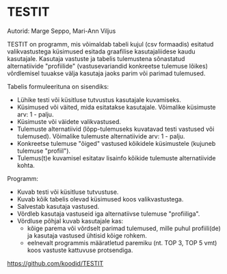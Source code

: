 # TESTIT
Autorid: Marge Seppo, Mari-Ann Viljus

TESTIT on programm, mis võimaldab tabeli kujul (csv formaadis) esitatud valikvastustega küsimused esitada graafilise kasutajaliidese kaudu kasutajale. Kasutaja vastuste ja tabelis tulemustena sõnastatud alternatiivide "profiilide" (vastusevariandid konkreetse tulemuse lõikes) võrdlemisel tuuakse välja kasutaja jaoks parim või parimad tulemused. 

Tabelis formuleerituna on sisendiks:
- Lühike testi või küsitluse tutvustus kasutajale kuvamiseks.
- Küsimused või väited, mida esitatakse kasutajale. Võimalike küsimuste arv: 1 - palju.
- Küsimuste või väidete valikvastused. 
- Tulemuste alternatiivid (lõpp-tulemuseks kuvatavad testi vastused või tulemused). Võimalike tulemuste alternatiivide arv: 1 - palju.
- Konkreetse tulemuse "õiged" vastused kõikidele küsimustele (kujuneb tulemuse "profiil").
- Tulemus(t)e kuvamisel esitatav lisainfo kõikide tulemuste alternatiivide kohta.

Programm:
- Kuvab testi või küsitluse tutvustuse.
- Kuvab kõik tabelis olevad küsimused koos valikvastustega.
- Salvestab kasutaja vastused.
- Võrdleb kasutaja vastuseid iga alternatiivse tulemuse "profiiliga".
- Võrdluse põhjal kuvab kasutajale kas:
    - kõige parema või võrdselt parimad tulemused, mille puhul profiili(de) ja kasutaja vastused ühtisid kõige rohkem.
    - eelnevalt programmis määratletud paremiku (nt. TOP 3, TOP 5 vmt) koos vastuste kattuvuse protsendiga.

https://github.com/koodid/TESTIT 

